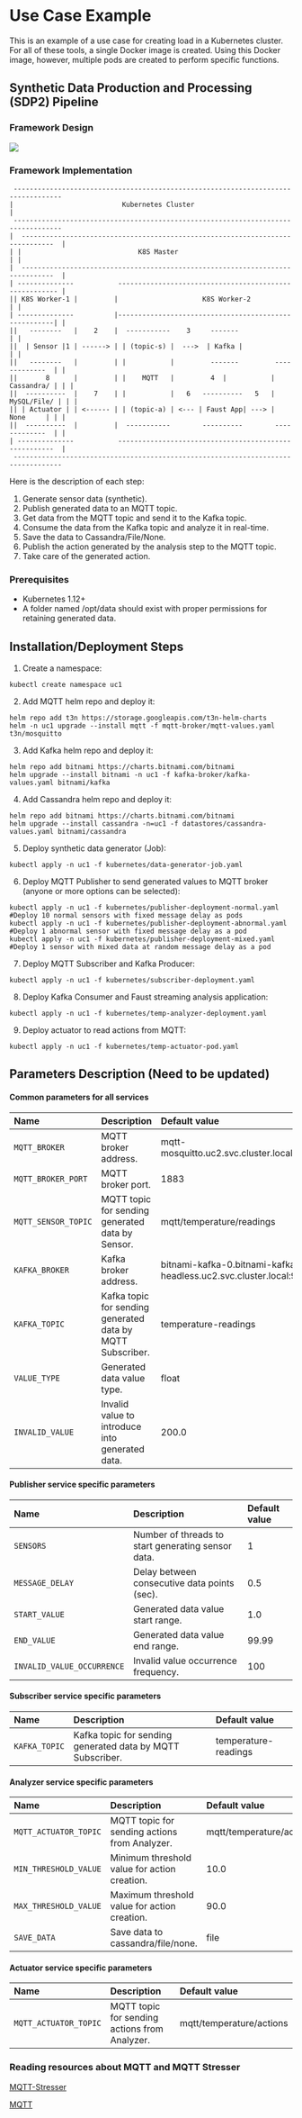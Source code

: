# Use Case Example
This is an example of a use case for creating load in a Kubernetes cluster. For all of these tools, a single Docker image is created. Using this Docker image, however, multiple pods are created to perform specific functions.

## Synthetic Data Production and Processing (SDP2) Pipeline
### Framework Design
<img src="./images/design.svg">

### Framework Implementation
```shell
 ----------------------------------------------------------------------------------
|                           Kubernetes Cluster                                     |
 ----------------------------------------------------------------------------------
|  ------------------------------------------------------------------------------  |
| |                             K8S Master                                       | |
|  ------------------------------------------------------------------------------  |
| --------------           ------------------------------------------------------- |
|| K8S Worker-1 |         |                     K8S Worker-2                     | |          
| --------------          |------------------------------------------------------| |         
||   --------   |    2    |  -----------    3     -------                        | |      
||  | Sensor |1 | ------> | | (topic-s) |  --->  | Kafka |                       | | 
||   --------   |         | |           |         -------         -------------  | |      
||       8      |         | |    MQTT   |         4  |           |  Cassandra/ | | |
||  ----------  |    7    | |           |   6   ----------   5   | MySQL/File/ | | |
|| | Actuator | | <------ | | (topic-a) | <--- | Faust App| ---> |    None     | | |
||  ----------  |         |  -----------        ----------        -------------  | |
| --------------           ------------------------------------------------------  |
 ----------------------------------------------------------------------------------
```

Here is the description of each step:
1. Generate sensor data (synthetic). 
2. Publish generated data to an MQTT topic.
3. Get data from the MQTT topic and send it to the Kafka topic.
4. Consume the data from the Kafka topic and analyze it in real-time.
5. Save the data to Cassandra/File/None.
6. Publish the action generated by the analysis step to the MQTT topic.
7. Take care of the generated action.

### Prerequisites
- Kubernetes 1.12+
- A folder named /opt/data should exist with proper permissions for retaining generated data. 

## Installation/Deployment Steps
1. Create a namespace:
```shell
kubectl create namespace uc1
```

2. Add MQTT helm repo and deploy it:
```shell
helm repo add t3n https://storage.googleapis.com/t3n-helm-charts
helm -n uc1 upgrade --install mqtt -f mqtt-broker/mqtt-values.yaml t3n/mosquitto
```

<!-- 
Deploy mqtt-stresser:
```shell
kubectl apply -f -n uc1 mqtt-stresser/mqtt-stresser-pod.yaml
```
-->

3. Add Kafka helm repo and deploy it:
```shell
helm repo add bitnami https://charts.bitnami.com/bitnami
helm upgrade --install bitnami -n uc1 -f kafka-broker/kafka-values.yaml bitnami/kafka
```

4. Add Cassandra helm repo and deploy it:
```shell
helm repo add bitnami https://charts.bitnami.com/bitnami
helm upgrade --install cassandra -n=uc1 -f datastores/cassandra-values.yaml bitnami/cassandra
```

5. Deploy synthetic data generator (Job):
```shell
kubectl apply -n uc1 -f kubernetes/data-generator-job.yaml
```

6. Deploy MQTT Publisher to send generated values to MQTT broker (anyone or more options can be selected):
```shell
kubectl apply -n uc1 -f kubernetes/publisher-deployment-normal.yaml #Deploy 10 normal sensors with fixed message delay as pods
kubectl apply -n uc1 -f kubernetes/publisher-deployment-abnormal.yaml #Deploy 1 abnormal sensor with fixed message delay as a pod
kubectl apply -n uc1 -f kubernetes/publisher-deployment-mixed.yaml #Deploy 1 sensor with mixed data at random message delay as a pod
```

7. Deploy MQTT Subscriber and Kafka Producer:
```shell
kubectl apply -n uc1 -f kubernetes/subscriber-deployment.yaml
```

8. Deploy Kafka Consumer and Faust streaming analysis application:
```shell
kubectl apply -n uc1 -f kubernetes/temp-analyzer-deployment.yaml
```

9. Deploy actuator to read actions from MQTT:
```shell
kubectl apply -n uc1 -f kubernetes/temp-actuator-pod.yaml
```

## Parameters Description (Need to be updated)
#### Common parameters for all services
| Name                | Description                                                | Default value                                                     |
|:--------------------|:-----------------------------------------------------------|:------------------------------------------------------------------|
| `MQTT_BROKER`       | MQTT broker address.                                       | mqtt-mosquitto.uc2.svc.cluster.local                              |
| `MQTT_BROKER_PORT`  | MQTT broker port.                                          | 1883                                                              |
| `MQTT_SENSOR_TOPIC` | MQTT topic for sending generated data by Sensor.           | mqtt/temperature/readings                                         |
| `KAFKA_BROKER`      | Kafka broker address.                                      | bitnami-kafka-0.bitnami-kafka-headless.uc2.svc.cluster.local:9092 |
| `KAFKA_TOPIC`       | Kafka topic for sending generated data by MQTT Subscriber. | temperature-readings                                              |
| `VALUE_TYPE`        | Generated data value type.                                 | float                                                             |
| `INVALID_VALUE`     | Invalid value to introduce into generated data.            | 200.0                                                             |


#### Publisher service specific parameters
| Name                       | Description                                        | Default value |
|:---------------------------|:---------------------------------------------------|:--------------|
| `SENSORS`                  | Number of threads to start generating sensor data. | 1             | 
| `MESSAGE_DELAY`            | Delay between consecutive data points (sec).       | 0.5           |
| `START_VALUE`              | Generated data value start range.                  | 1.0           |
| `END_VALUE`                | Generated data value end range.                    | 99.99         |
| `INVALID_VALUE_OCCURRENCE` | Invalid value occurrence frequency.                | 100           |

#### Subscriber service specific parameters
| Name                       | Description                                                | Default value                                                     |
|:---------------------------|:-----------------------------------------------------------|:------------------------------------------------------------------|
| `KAFKA_TOPIC`              | Kafka topic for sending generated data by MQTT Subscriber. | temperature-readings                                              |

#### Analyzer service specific parameters
| Name                  | Description                                   | Default value            |
|:----------------------|:----------------------------------------------|:-------------------------|
| `MQTT_ACTUATOR_TOPIC` | MQTT topic for sending actions from Analyzer. | mqtt/temperature/actions |
| `MIN_THRESHOLD_VALUE` | Minimum threshold value for action creation.  | 10.0                     |
| `MAX_THRESHOLD_VALUE` | Maximum threshold value for action creation.  | 90.0                     |
| `SAVE_DATA`           | Save data to cassandra/file/none.             | file                     |

#### Actuator service specific parameters
| Name                       | Description                                                | Default value                                                     |
|:---------------------------|:-----------------------------------------------------------|:------------------------------------------------------------------|
| `MQTT_ACTUATOR_TOPIC`      | MQTT topic for sending actions from Analyzer.              | mqtt/temperature/actions                                          |

### Reading resources about MQTT and MQTT Stresser

[MQTT-Stresser](https://github.com/flaviostutz/mqtt-stresser)

[MQTT](https://github.com/t3n/helm-charts/tree/master/mosquitto)